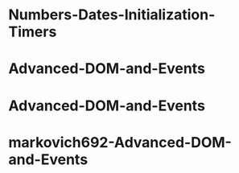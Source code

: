 # Numbers-Dates-Initialization-Timers
# Advanced-DOM-and-Events
# Advanced-DOM-and-Events
# markovich692-Advanced-DOM-and-Events

